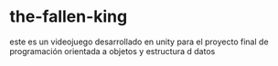 # the-fallen-king
este es un videojuego desarrollado en unity para el proyecto final de programación orientada a objetos y estructura d datos
